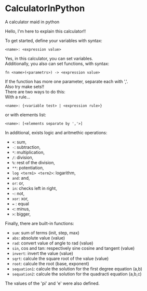# CalculatorInPython
 A calculator maid in python

Hello, I'm here to explain this calculator!!

To get started, define your variables with syntax:  
```
<name>: <expression value>
```

Yes, in this calculator, you can set variables.  
Additionally, you also can set functions, with syntax:  
```
fn <name>(<parametrs>) -> <expression value>
```
If the function has more one parameter, separate each with ','.  
Also try make sets!!  
There are two ways to do this:  
With a rule...
```
<name>: {<variable test> | <expression rule>}
```

or with elements list:
```
<name>: [<elements separate by ','>]
```

In additional, exists logic and aritmethic operations:  
* `+`: sum,  
* `-`: subtraction,  
* `*`: multiplication,  
* `/`: division,  
* `%`: rest of the division,  
* `**`: potentiation,  
* `log <term1> <term2>`: logarithm,  
* `and`: and,  
* `or`: or,  
* `in`: checks left in right,  
* `~`: not,  
* `xor`: xor,  
* `=` : equal  
* `<`: minus,  
* `>`: bigger,  


Finally, there are built-in functions:  
* `sum`: sum of terms (init, step, max)
* `abs`: absolute value (value)
* `rad`: convert value of angle to rad (value)
* `sin`, cos and tan: respectively sine cosine and tangent (value)
* `invert`: invert the value (value)
* `sqrt`: calcule the square root of the value (value)
* `root`: calcule the root (base, exponent)
* `sequation1`: calcule the solution for the first degree equation (a,b)
* `sequation2`: calcule the solution for the quadracti equation (a,b,c)

The values of the 'pi' and 'e' were also defined.
